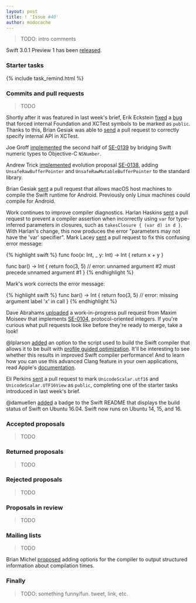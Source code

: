 ```yaml
---
layout: post
title: ! 'Issue #40'
author: modocache
---
```


> TODO: intro comments

Swift 3.0.1 Preview 1 has been [released](https://github.com/apple/swift/releases/tag/swift-3.0.1-PREVIEW-1).

<!--excerpt-->

### Starter tasks

{% include task_remind.html %}

### Commits and pull requests

> TODO

Shortly after it was featured in last week's brief, Erik Eckstein [fixed](https://github.com/apple/swift/pull/4927) a [bug](https://bugs.swift.org/browse/SR-1901) that forced internal Foundation and XCTest symbols to be marked as `public`. Thanks to this, Brian Gesiak was able to [send](https://github.com/apple/swift-corelibs-xctest/pull/174) a pull request to correctly specify internal API in XCTest.

Joe Groff [implemented](https://github.com/apple/swift/pull/4933) the second half of [SE-0139](https://github.com/apple/swift-evolution/blob/master/proposals/0139-bridge-nsnumber-and-nsvalue.md) by bridging Swift numeric types to Objective-C `NSNumber`.

Andrew Trick [implemented](https://github.com/apple/swift/pull/4954) evolution proposal [SE-0138](https://github.com/apple/swift-evolution/blob/master/proposals/0138-unsaferawbufferpointer.md), adding `UnsafeRawBufferPointer` and `UnsafeRawMutableBufferPointer` to the standard library.

Brian Gesiak [sent](https://github.com/apple/swift/pull/4972) a pull request that allows macOS host machines to compile the Swift runtime for Android. Previously only Linux machines could compile for Android.

Work continues to improve compiler diagnostics. Harlan Haskins [sent](https://github.com/apple/swift/pull/4980) a pull request to prevent a compiler assertion when incorrectly using `var` for type-inferred parameters in closures, such as `takesClosure { (var d) in d }`. With Harlan's change, this now produces the error "parameters may not have the 'var' specifier". Mark Lacey [sent](https://github.com/apple/swift/pull/4998) a pull request to fix this confusing error message:

{% highlight swift %}
func foo(x: Int, _ y: Int) -> Int {
  return x + y
}

func bar() -> Int {
  return foo(3, 5) // error: unnamed argument #2 must precede unnamed argument #1
}
{% endhighlight %}

Mark's work corrects the error message:

{% highlight swift %}
func bar() -> Int {
  return foo(3, 5) // error: missing argument label 'x' in call
}
{% endhighlight %}

Dave Abrahams [uploaded](https://github.com/apple/swift/pull/3796) a work-in-progress pull request from Maxim Moiseev that implements [SE-0104](https://github.com/apple/swift-evolution/blob/master/proposals/0104-improved-integers.md), protocol-oriented integers. If you're curious what pull requests look like before they're ready to merge, take a look!

@lplarson [added](https://github.com/apple/swift/pull/4989) an option to the script used to build the Swift compiler that allows it to be built with [profile guided optimization](http://clang.llvm.org/docs/UsersManual.html#profile-guided-optimization). It'll be interesting to see whether this results in improved Swift compiler performance! And to learn how you can use this advanced Clang feature in your own applications, read Apple's [documentation](https://developer.apple.com/library/content/documentation/DeveloperTools/Conceptual/xcode_profile_guided_optimization/pgo-using/pgo-using.html).

Eli Perkins [sent](https://github.com/apple/swift/pull/4929) a pull request to mark `UnicodeScalar.utf16` and `UnicodeScalar.UTF16View` as `public`, completing one of the starter tasks introduced in last week's brief.

@damuellen [added](https://github.com/apple/swift/pull/4928) a badge to the Swift README that displays the build status of Swift on Ubuntu 16.04. Swift now runs on Ubuntu 14, 15, and 16.

### Accepted proposals

> TODO

### Returned proposals

> TODO

### Rejected proposals

> TODO

### Proposals in review

> TODO

### Mailing lists

> TODO

Brian Michel [proposed](https://bugs.swift.org/browse/SR-2741) adding options for the compiler to output structured information about compilation times.

### Finally

> TODO: something funny/fun. tweet, link, etc. 
